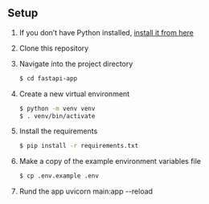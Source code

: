 ## Setup

1. If you don’t have Python installed, [install it from here](https://www.python.org/downloads/)

2. Clone this repository

3. Navigate into the project directory

   ```bash
   $ cd fastapi-app
   ```

4. Create a new virtual environment

   ```bash
   $ python -m venv venv
   $ . venv/bin/activate
   ```
5. Install the requirements

   ```bash
   $ pip install -r requirements.txt
   ```

6. Make a copy of the example environment variables file

   ```bash
   $ cp .env.example .env
   ```

7. Rund the app
   uvicorn main:app --reload
